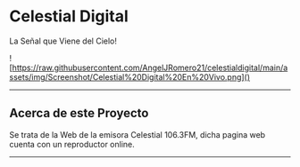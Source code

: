 # Celestial Digital
La Señal que Viene del Cielo!

![https://raw.githubusercontent.com/AngelJRomero21/celestialdigital/main/assets/img/Screenshot/Celestial%20Digital%20En%20Vivo.png]()

-----------------------------

## Acerca de este Proyecto
Se trata de la Web de la emisora Celestial 106.3FM, dicha pagina web cuenta con un reproductor online.

-----------------------------
